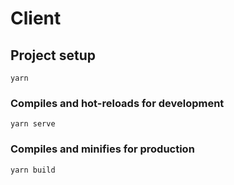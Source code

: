 # Client

## Project setup
```
yarn
```

### Compiles and hot-reloads for development
```
yarn serve
```

### Compiles and minifies for production
```
yarn build
```
